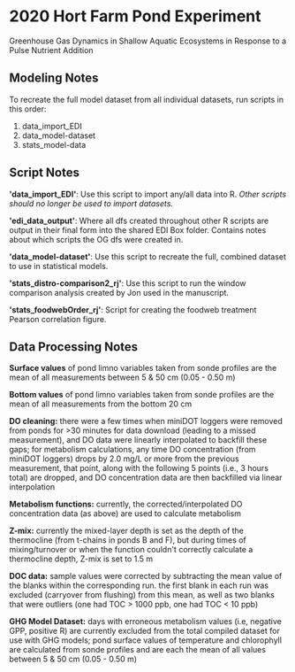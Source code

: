 # 2020 Hort Farm Pond Experiment

Greenhouse Gas Dynamics in Shallow Aquatic Ecosystems in Response to a Pulse Nutrient Addition


## Modeling Notes

To recreate the full model dataset from all individual datasets, run scripts in this order:

   1. data_import_EDI
   2. data_model-dataset
   3. stats_model-data



## Script Notes

**'data_import_EDI'**: Use this script to import any/all data into R. _Other scripts should no longer be used to import datasets._ 

**'edi_data_output'**: Where all dfs created throughout other R scripts are output in their final form into the shared EDI Box folder. Contains notes about which scripts the OG dfs were created in. 

**'data_model-dataset'**: Use this script to recreate the full, combined dataset to use in statistical models. 

**'stats_distro-comparison2_rj'**: Use this script to run the window comparison analysis created by Jon used in the manuscript. 

**'stats_foodwebOrder_rj'**: Script for creating the foodweb treatment Pearson correlation figure. 



## Data Processing Notes

**Surface values** of pond limno variables taken from sonde profiles are the mean of all measurements between 5 & 50 cm (0.05 - 0.50 m)

**Bottom values** of pond limno variables taken from sonde profiles are the mean of all measurements from the bottom 20 cm

**DO cleaning:** there were a few times when miniDOT loggers were removed from ponds for >30 minutes for data download (leading to a missed measurement), and DO data were linearly interpolated to backfill these gaps; for metabolism calculations, any time DO concentration (from miniDOT loggers) drops by 2.0 mg/L or more from the previous measurement, that point, along with the following 5 points (i.e., 3 hours total) are dropped, and DO concentration data are then backfilled via linear interpolation 

**Metabolism functions:** currently, the corrected/interpolated DO concentration data (as above) are used to calculate metabolism

**Z-mix:** currently the mixed-layer depth is set as the depth of the thermocline (from t-chains in ponds B and F), but during times of mixing/turnover or when the function couldn't correctly calculate a thermocline depth, Z-mix is set to 1.5 m

**DOC data:** sample values were corrected by subtracting the mean value of the blanks within the corresponding run. the first blank in each run was excluded (carryover from flushing) from this mean, as well as two blanks that were outliers (one had TOC > 1000 ppb, one had TOC < 10 ppb) 

**GHG Model Dataset:** days with erroneous metabolism values (i.e, negative GPP, positive R) are currently excluded from the total compiled dataset for use with GHG models; pond surface values of temperature and chlorophyll are calculated from sonde profiles and are each the mean of all values between 5 & 50 cm (0.05 - 0.50 m)


